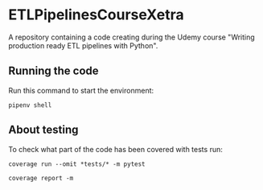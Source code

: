 # ETLPipelinesCourseXetra
A repository containing a code creating during the Udemy course "Writing production ready ETL pipelines with Python".

## Running the code

Run this command to start the environment:

```commandline
pipenv shell
```

## About testing

To check what part of the code has been covered with tests run:
```commandline
coverage run --omit *tests/* -m pytest

coverage report -m
```
